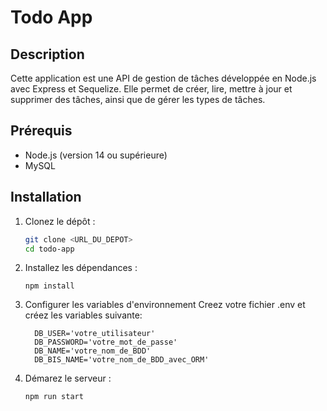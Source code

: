 # Todo App

## Description

Cette application est une API de gestion de tâches développée en Node.js avec Express et Sequelize. Elle permet de créer, lire, mettre à jour et supprimer des tâches, ainsi que de gérer les types de tâches.

## Prérequis

- Node.js (version 14 ou supérieure)
- MySQL

## Installation

1. Clonez le dépôt :
   ```sh
   git clone <URL_DU_DEPOT>
   cd todo-app

2. Installez les dépendances :
   ```
   npm install
3. Configurer les variables d'environnement
   Creez votre fichier .env et créez les variables suivante:
   ```
     DB_USER='votre_utilisateur'
     DB_PASSWORD='votre_mot_de_passe'
     DB_NAME='votre_nom_de_BDD'
     DB_BIS_NAME='votre_nom_de_BDD_avec_ORM'
5. Démarez le serveur :
   ```
   npm run start
